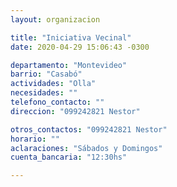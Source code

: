 ```yaml
---
layout: organizacion

title: "Iniciativa Vecinal"
date: 2020-04-29 15:06:43 -0300

departamento: "Montevideo"
barrio: "Casabó"
actividades: "Olla"
necesidades: ""
telefono_contacto: ""
direccion: "099242821 Nestor"

otros_contactos: "099242821 Nestor"
horario: ""
aclaraciones: "Sábados y Domingos"
cuenta_bancaria: "12:30hs"

---
```

